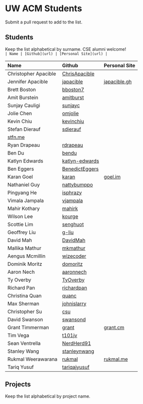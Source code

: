 UW ACM Students
===============
Submit a pull request to add to the list. 

## Students
Keep the list alphabetical by surname. CSE alumni welcome!  
`| Name | [Github](url) | [Personal Site](url) |`

| Name | Github | Personal Site |
| :--- | :----- | :------------ |
| Christopher Apacible | [ChrisApacible](https://github.com/ChrisApacible) | |
| Jennifer Apacible | [japacible](https://github.com/japacible) | [japacible.gh](http://japacible.github.io/) |
| Brett Boston | [bboston7](https://github.com/bboston7) | |
| Amit Burstein | [amitburst](https://github.com/amitburst) | |
| Sunjay Cauligi | [sunjayc](https://github.com/sunjayc) | |
| Jolie Chen | [omjolie](https://github.com/omjolie) | |
| Kevin Chiu | [kevinchiu](https://github.com/kevinchiu) | |
| Stefan Dierauf | [sdierauf](https://github.com/sdierauf) |
[stfn.me](http://stfn.me) |
| Ryan Drapeau | [rdrapeau](https://github.com/rdrapeau) | |
| Ben Du | [bendu](https://github.com/bendu) | |
| Katlyn Edwards | [katlyn-edwards](https://github.com/katlyn-edwards) | |
| Ben Eggers | [BenedictEggers](https://github.com/BenedictEggers) | |
| Karan Goel | [karan](https://github.com/karan) | [goel.im](http://www.goel.im) |
| Nathaniel Guy | [nattybumppo](https://github.com/nattybumppo) | |
| Pingyang He | [isphrazy](https://github.com/isphrazy) | |
| Vimala Jampala | [vjampala](https://github.com/vjampala/) | |
| Mahir Kothary | [mahirk](https://github.com/mahirk) | |
| Wilson Lee | [kourge](https://github.com/kourge) | |
| Scottie Lim | [senghuot](https://github.com/senghuot) | |
| Geoffrey Liu | [g-liu](https://github.com/g-liu) | |
| David Mah | [DavidMah](https://github.com/DavidMah) | |
| Mallika Mathur | [mkmathur](https://github.com/mkmathur) | |
| Aengus Mcmillin | [wizecoder](https://github.com/wizecoder) | |
| Dominik Moritz | [domoritz](https://github.com/domoritz) | |
| Aaron Nech | [aaronnech](https://github.com/aaronnech) | |
| Ty Overby | [TyOverby](https://github.com/TyOverby) | |
| Richard Pan | [richardpan](https://github.com/richardpan) | |
| Christina Quan| [quanc](https://github.com/quanc) | |
| Max Sherman | [johnislarry](https://github.com/johnislarry) | |
| Christopher Su | [csu](https://github.com/csu) | |
| David Swanson | [swansond](https://github.com/swansond) | |
| Grant Timmerman | [grant](https://github.com/grant) | [grant.cm](http://www.grant.cm/) |
| Tim Vega | [t101jv](https://github.com/t101jv) | |
| Sean Ventrella | [NerdHerd91](https://github.com/NerdHerd91) | |
| Stanley Wang | [stanleynwang](https://github.com/stanleynwang) | |
| Rukmal Weerawarana | [rukmal](https://github.com/rukmal) |[rukmal.me](http://rukmal.me/)|
| Tariq Yusuf | [tariqajyusuf](https://github.com/tariqajyusuf) | |

## Projects
Keep the list alphabetical by project name.
